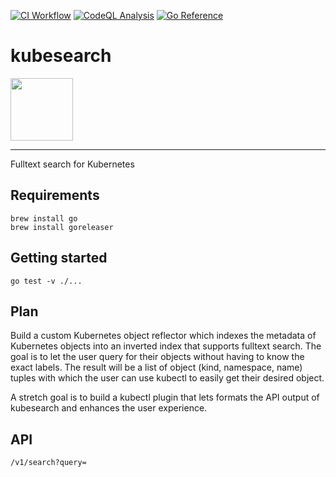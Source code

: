 [![CI Workflow](https://github.com/kubideh/kubesearch/actions/workflows/main.yml/badge.svg)](https://github.com/kubideh/kubesearch/actions/workflows/main.yml)
[![CodeQL Analysis](https://github.com/kubideh/kubesearch/actions/workflows/codeql-analysis.yml/badge.svg)](https://github.com/kubideh/kubesearch/actions/workflows/codeql-analysis.yml)
[![Go Reference](https://pkg.go.dev/badge/github.com/kubideh/kubesearch.svg)](https://pkg.go.dev/github.com/kubideh/kubesearch)

# kubesearch

<img src="https://github.com/kubernetes/community/blob/master/icons/png/control_plane_components/labeled/api-256.png?raw=true" width="100">

----

Fulltext search for Kubernetes

## Requirements

```console
brew install go
brew install goreleaser
```

## Getting started

```console
go test -v ./...
```

## Plan

Build a custom Kubernetes object reflector which indexes the
metadata of Kubernetes objects into an inverted index that supports
fulltext search. The goal is to let the user query for their
objects without having to know the exact labels. The result will be
a list of object (kind, namespace, name) tuples with which the user
can use kubectl to easily get their desired object.

A stretch goal is to build a kubectl plugin that lets formats the
API output of kubesearch and enhances the user experience.

## API

`/v1/search?query=`
